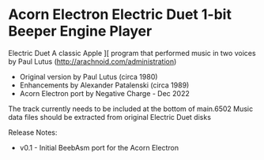 # Acorn Electron Electric Duet 1-bit Beeper Engine Player

Electric Duet
A classic Apple ][ program that performed music in two voices by Paul Lutus (http://arachnoid.com/administration)

- Original version by Paul Lutus (circa 1980)
- Enhancements by Alexander Patalenski (circa 1989)
- Acorn Electron port by Negative Charge - Dec 2022

The track currently needs to be included at the bottom of main.6502
Music data files should be extracted from original Electric Duet disks

Release Notes:

- v0.1 - Initial BeebAsm port for the Acorn Electron
